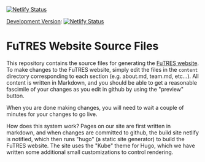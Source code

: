 [![Netlify Status](https://api.netlify.com/api/v1/badges/1865e135-1a60-4eca-8a60-b256b0e7cf9e/deploy-status)](https://app.netlify.com/sites/futreswebsite/deploys)

[Development Version](https://futres.netlify.app/):
[![Netlify Status](https://api.netlify.com/api/v1/badges/db587385-da74-4618-90cc-cac672cc64a6/deploy-status)](https://app.netlify.com/sites/futres/deploys)

# FuTRES Website Source Files

This repository contains the source files for generating the [FuTRES website](http://futres.org/).
To make changes to the FuTRES website, simply edit the files in the ```content``` directory corresponding
to each section (e.g. about.md, team.md, etc...).  All content is written in Markdown, and you should 
be able to get a reasonable fascimile of your changes as you edit in github by using the "preview" button.  

When you are done making changes, you will need to wait a couple of minutes for your changes to go live.

How does this system work?  Pages on our site are first written in markdown, and when changes are committed to github, the build site netlify is notified, which then runs  "hugo" (a static site generator) to build the FuTRES website.   The site uses the "Kube" theme for Hugo, which we have written some additional small customizations to control rendering.

